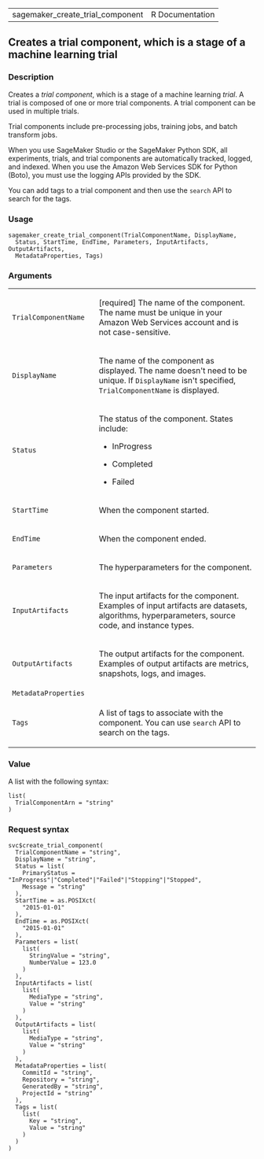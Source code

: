 <table style="width: 100%;">
<tbody>
<tr class="odd">
<td>sagemaker_create_trial_component</td>
<td style="text-align: right;">R Documentation</td>
</tr>
</tbody>
</table>

## Creates a trial component, which is a stage of a machine learning trial

### Description

Creates a *trial component*, which is a stage of a machine learning
*trial*. A trial is composed of one or more trial components. A trial
component can be used in multiple trials.

Trial components include pre-processing jobs, training jobs, and batch
transform jobs.

When you use SageMaker Studio or the SageMaker Python SDK, all
experiments, trials, and trial components are automatically tracked,
logged, and indexed. When you use the Amazon Web Services SDK for Python
(Boto), you must use the logging APIs provided by the SDK.

You can add tags to a trial component and then use the `search` API to
search for the tags.

### Usage

    sagemaker_create_trial_component(TrialComponentName, DisplayName,
      Status, StartTime, EndTime, Parameters, InputArtifacts, OutputArtifacts,
      MetadataProperties, Tags)

### Arguments

<table>
<colgroup>
<col style="width: 35%" />
<col style="width: 65%" />
</colgroup>
<tbody>
<tr class="odd">
<td><code
id="sagemaker_create_trial_component_:_TrialComponentName">TrialComponentName</code></td>
<td><p>[required] The name of the component. The name must be unique in
your Amazon Web Services account and is not case-sensitive.</p></td>
</tr>
<tr class="even">
<td><code
id="sagemaker_create_trial_component_:_DisplayName">DisplayName</code></td>
<td><p>The name of the component as displayed. The name doesn't need to
be unique. If <code>DisplayName</code> isn't specified,
<code>TrialComponentName</code> is displayed.</p></td>
</tr>
<tr class="odd">
<td><code
id="sagemaker_create_trial_component_:_Status">Status</code></td>
<td><p>The status of the component. States include:</p>
<ul>
<li><p>InProgress</p></li>
<li><p>Completed</p></li>
<li><p>Failed</p></li>
</ul></td>
</tr>
<tr class="even">
<td><code
id="sagemaker_create_trial_component_:_StartTime">StartTime</code></td>
<td><p>When the component started.</p></td>
</tr>
<tr class="odd">
<td><code
id="sagemaker_create_trial_component_:_EndTime">EndTime</code></td>
<td><p>When the component ended.</p></td>
</tr>
<tr class="even">
<td><code
id="sagemaker_create_trial_component_:_Parameters">Parameters</code></td>
<td><p>The hyperparameters for the component.</p></td>
</tr>
<tr class="odd">
<td><code
id="sagemaker_create_trial_component_:_InputArtifacts">InputArtifacts</code></td>
<td><p>The input artifacts for the component. Examples of input
artifacts are datasets, algorithms, hyperparameters, source code, and
instance types.</p></td>
</tr>
<tr class="even">
<td><code
id="sagemaker_create_trial_component_:_OutputArtifacts">OutputArtifacts</code></td>
<td><p>The output artifacts for the component. Examples of output
artifacts are metrics, snapshots, logs, and images.</p></td>
</tr>
<tr class="odd">
<td><code
id="sagemaker_create_trial_component_:_MetadataProperties">MetadataProperties</code></td>
<td></td>
</tr>
<tr class="even">
<td><code id="sagemaker_create_trial_component_:_Tags">Tags</code></td>
<td><p>A list of tags to associate with the component. You can use
<code>search</code> API to search on the tags.</p></td>
</tr>
</tbody>
</table>

### Value

A list with the following syntax:

    list(
      TrialComponentArn = "string"
    )

### Request syntax

    svc$create_trial_component(
      TrialComponentName = "string",
      DisplayName = "string",
      Status = list(
        PrimaryStatus = "InProgress"|"Completed"|"Failed"|"Stopping"|"Stopped",
        Message = "string"
      ),
      StartTime = as.POSIXct(
        "2015-01-01"
      ),
      EndTime = as.POSIXct(
        "2015-01-01"
      ),
      Parameters = list(
        list(
          StringValue = "string",
          NumberValue = 123.0
        )
      ),
      InputArtifacts = list(
        list(
          MediaType = "string",
          Value = "string"
        )
      ),
      OutputArtifacts = list(
        list(
          MediaType = "string",
          Value = "string"
        )
      ),
      MetadataProperties = list(
        CommitId = "string",
        Repository = "string",
        GeneratedBy = "string",
        ProjectId = "string"
      ),
      Tags = list(
        list(
          Key = "string",
          Value = "string"
        )
      )
    )
